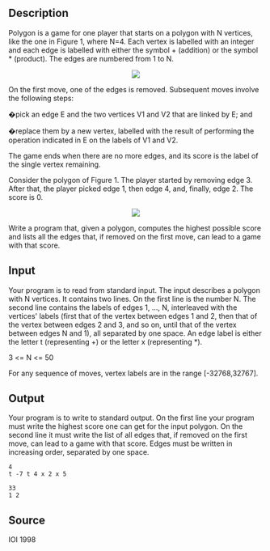 <h2>Description</h2><p>Polygon is a game for one player that starts on a polygon with N vertices, like the one in Figure 1, where N=4. Each vertex is labelled with an integer and each edge is labelled with either the symbol + (addition) or the symbol * (product). The edges are numbered from 1 to N.</p><p><center><img src="file://KzUQc7Fw.png"></center></p><p>On the first move, one of the edges is removed. Subsequent moves involve the following steps:</p><p>�pick an edge E and the two vertices V1 and V2 that are linked by E; and</p><p>�replace them by a new vertex, labelled with the result of performing the operation indicated in E on the labels of V1 and V2.</p><p>The game ends when there are no more edges, and its score is the label of the single vertex remaining.</p><p>Consider the polygon of Figure 1. The player started by removing edge 3. After that, the player picked edge 1, then edge 4, and, finally, edge 2. The score is 0.</p><p><center><img src="file://Z0sYKsL7.png"></center></p><p>Write a program that, given a polygon, computes the highest possible score and lists all the edges that, if removed on the first move, can lead to a game with that score.</p><h2>Input</h2><p>Your program is to read from standard input. The input describes a polygon with N vertices. It contains two lines. On the first line is the number N. The second line contains the labels of edges 1, ..., N, interleaved with the vertices' labels (first that of the vertex between edges 1 and 2, then that of the vertex between edges 2 and 3, and so on, until that of the vertex between edges N and 1), all separated by one space. An edge label is either the letter t (representing +) or the letter x (representing *).</p><p>3 &lt;= N &lt;= 50</p><p>For any sequence of moves, vertex labels are in the range [-32768,32767].</p><h2>Output</h2><p>Your program is to write to standard output. On the first line your program must write the highest score one can get for the input polygon. On the second line it must write the list of all edges that, if removed on the first move, can lead to a game with that score. Edges must be written in increasing order, separated by one space.</p>

<pre><code class="language-input1">4
t -7 t 4 x 2 x 5</code></pre>

<pre><code class="language-output1">33
1 2</code></pre>

<h2>Source</h2><p>IOI 1998</p>

